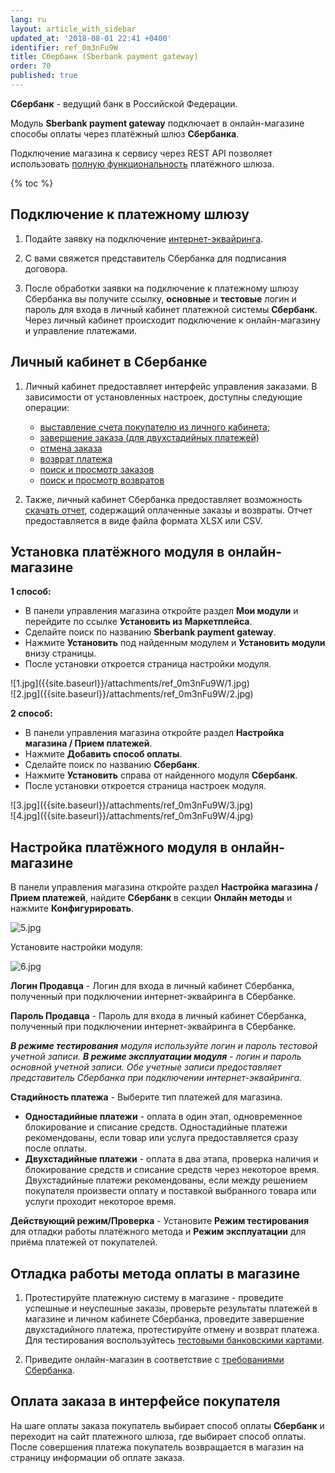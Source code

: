 ```yaml
---
lang: ru
layout: article_with_sidebar
updated_at: '2018-08-01 22:41 +0400'
identifier: ref_0m3nFu9W
title: Сбербанк (Sberbank payment gateway)
order: 70
published: true
---
```

**Сбербанк** - ведущий банк в Российской Федерации. 

Модуль **Sberbank payment gateway** подключает в онлайн-магазине способы оплаты через платёжный шлюз **Сбербанка**. 

Подключение магазина к сервису через REST API позволяет использовать [полную функциональность](http://www.sberbank.ru/ru/s_m_business/bankingservice/acquiring_total/#solutions-web "Сбербанк (Sberbank payment gateway)") платёжного шлюза.

{% toc %}

## Подключение к платежному шлюзу

1. Подайте заявку на подключение [интернет-эквайринга](https://securepayments.sberbank.ru/form/ "Сбербанк"). 

2. С вами свяжется представитель Сбербанка для подписания договора.

3. После обработки заявки на подключение к платежному шлюзу Сбербанка вы получите ссылку, **основные** и **тестовые** логин и пароль для входа в личный кабинет платежной системы **Сбербанк**. 
Через личный кабинет происходит подключение к онлайн-магазину и управление платежами.


## Личный кабинет в Сбербанке

1. Личный кабинет предоставляет интерфейс управления заказами. В зависимости от установленных настроек, доступны следующие операции:
   - [выставление счета покупателю из личного кабинета](https://securepayments.sberbank.ru/wiki/doku.php/mportal:provide_invoce:provide_invoce "Сбербанк");
   - [завершение заказа (для двухстадийных платежей)]( https://securepayments.sberbank.ru/wiki/doku.php/mportal:orders:deposit "Сбербанк") 
   - [отмена заказа](https://securepayments.sberbank.ru/wiki/doku.php/mportal:orders:reverse "Сбербанк")
   - [возврат платежа](https://securepayments.sberbank.ru/wiki/doku.php/mportal:orders:refund "Сбербанк")
   - [поиск и просмотр заказов](https://securepayments.sberbank.ru/wiki/doku.php/mportal:orders:start "Сбербанк")
   - [поиск и просмотр возвратов](https://securepayments.sberbank.ru/wiki/doku.php/mportal:refunds:start "Сбербанк")

2. Также, личный кабинет Сбербанка предоставляет возможность [скачать отчет](https://securepayments.sberbank.ru/wiki/doku.php/mportal:reports:export "Сбербанк"), содержащий оплаченные заказы и возвраты. Отчет предоставляется в виде файла формата XLSX или CSV. 

## Установка платёжного модуля в онлайн-магазине

**1 способ:** 
- В панели управления магазина откройте раздел **Мои модули** и перейдите по ссылке **Установить из Маркетплейса**. 
- Сделайте поиск по названию **Sberbank payment gateway**.
- Нажмите **Установить** под найденным модулем и **Установить модули** внизу страницы. 
- После установки откроется страница настройки модуля.

<div class="ui stackable two column grid">
  <div class="column" markdown="span">![1.jpg]({{site.baseurl}}/attachments/ref_0m3nFu9W/1.jpg)
</div>
  <div class="column" markdown="span">![2.jpg]({{site.baseurl}}/attachments/ref_0m3nFu9W/2.jpg)
</div>
</div>

**2 способ:** 
- В панели управления магазина откройте раздел **Настройка магазина / Прием платежей**.
- Нажмите **Добавить способ оплаты**. 
- Сделайте поиск по названию **Сбербанк**.
- Нажмите **Установить** справа от найденного модуля **Сбербанк**. 
- После установки откроется страница настроек модуля.

<div class="ui stackable two column grid">
  <div class="column" markdown="span">![3.jpg]({{site.baseurl}}/attachments/ref_0m3nFu9W/3.jpg)
</div>
  <div class="column" markdown="span">![4.jpg]({{site.baseurl}}/attachments/ref_0m3nFu9W/4.jpg)
</div>
</div>

## Настройка платёжного модуля в онлайн-магазине

В панели управления магазина откройте раздел **Настройка магазина / Прием платежей**, найдите **Сбербанк** в секции **Онлайн методы** и нажмите **Конфигурировать**.

![5.jpg]({{site.baseurl}}/attachments/ref_0m3nFu9W/5.jpg)

Установите настройки модуля:

![6.jpg]({{site.baseurl}}/attachments/ref_0m3nFu9W/6.jpg)

**Логин Продавца** - Логин для входа в личный кабинет Сбербанка, полученный при подключении интернет-эквайринга в Сбербанке.

**Пароль Продавца** - Пароль для входа в личный кабинет Сбербанка, полученный при подключении интернет-эквайринга в Сбербанке.

_**В режиме тестирования** модуля используйте логин и пароль тестовой учетной записи. **В режиме эксплуатации модуля** - логин и пароль основной учетной записи. Обе учетные записи предоставляет представитель Сбербанка при подключении интернет-эквайринга._

**Стадийность платежа** - Выберите тип платежей для магазина.
- **Одностадийные платежи** - оплата в один этап, одновременное блокирование и списание средств. Одностадийные платежи рекомендованы, если товар или услуга предоставляется сразу после оплаты.
- **Двухстадийные платежи** - оплата в два этапа, проверка наличия и блокирование средств и списание средств через некоторое время. Двухстадийные платежи рекомендованы, если между решением покупателя произвести оплату и поставкой выбранного товара или услуги проходит некоторое время.
      
**Действующий режим/Проверка** - Установите **Режим тестирования** для отладки работы платёжного метода и **Режим эксплуатации** для приёма платежей от покупателей.

## Отладка работы метода оплаты в магазине

1. Протестируйте платежную систему в магазине - проведите успешные и неуспешные заказы, проверьте результаты платежей в магазине и личном кабинете Сбербанка, проведите завершение двухстадийного платежа, протестируйте отмену и возврат платежа. 
Для тестирования воспользуйтесь [тестовыми банковскими картами](https://securepayments.sberbank.ru/wiki/doku.php/test_cards "Сбербанк"). 

2. Приведите онлайн-магазин в соответствие с [требованиями Сбербанка](https://securepayments.sberbank.ru/wiki/doku.php/merchant_website_guidelines "Сбербанк").

## Оплата заказа в интерфейсе покупателя

На шаге оплаты заказа покупатель выбирает способ оплаты **Сбербанк** и переходит на сайт платежного шлюза, где выбирает способ оплаты. После совершения платежа покупатель возвращается в магазин на страницу информации об оплате заказа.

